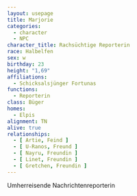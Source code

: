 ```yaml
---
layout: usepage
title: Marjorie
categories:
  - character
  - NPC
character_title: Rachsüchtige Reporterin
race: Halbelfen
sex: w
birthday: 23
height: "1,69"
affiliations:
  - Schicksalsjünger Fortunas
functions:
  - Reporterin
class: Büger
homes:
  - Elpis
alignment: TN
alive: true
relationships:
  - [ Artie, Feind ]
  - [ U-Ranos, Freund ]
  - [ Nayru, Freundin ]
  - [ Linet, Freundin ]
  - [ Gretchen, Freundin ]
---
```


Umherreisende Nachrichtenreporterin